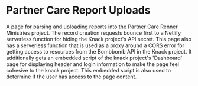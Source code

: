 # Partner Care Report Uploads

A page for parsing and uploading reports into the Partner Care Renner Ministries project. The record creation requests bounce first to a Netlify serverless function for hiding the Knack project's API secret. This page also has a serverless function that is used as a proxy around a CORS error for getting access to resources from the Bombbomb API in the Knack project. It additionally gets an embedded script of the knack project's 'Dashboard' page for displaying header and login information to make the page feel cohesive to the knack project. This embedded script is also used to determine if the user has access to the page content.